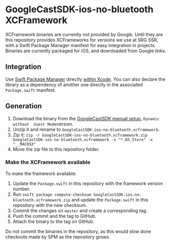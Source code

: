 GoogleCastSDK-ios-no-bluetooth XCFramework
==================

XCFramework binaries are currently not provided by Google. Until they are this repository provides XCFrameworks for versions we use at SRG SSR, with a Swift Package Manager manifest for easy integration in projects. Binaries are currently packaged for iOS, and downloaded from Google links.

## Integration

Use [Swift Package Manager](https://swift.org/package-manager) directly [within Xcode](https://developer.apple.com/documentation/xcode/adding_package_dependencies_to_your_app). You can also declare the library as a dependency of another one directly in the associated `Package.swift` manifest.

## Generation

1. Download the binary from the [GoogleCastSDK manual setup](https://developers.google.com/cast/docs/ios_sender#manual_setup), `Dynamic without  Guest Mode`version.
2. Unzip it and rename to `GoogleCastSDK-ios-no-bluetooth.xcframework`.
3. Zip it: `zip -r GoogleCastSDK-ios-no-bluetooth.xcframework.zip GoogleCastSDK-ios-no-bluetooth.xcframework -x "*.DS_Store" -x "__MACOSX"`
4. Move the zip file to this repository folder.

### Make the XCFramework available

To make the framework available:

1. Update the `Package.swift` in this repository with the framework version number.
2. Run `swift package compute-checksum GoogleCastSDK-ios-no-bluetooth.xcframework.zip` and update the `Package.swift` in this repository with the new checksum. 
3. Commit the changes on `master` and create a corresponding tag.
4. Push the commit and the tag to GitHub.
5. Attach the binary to the tag on GitHub.

Do not commit the binaries in the repository, as this would slow done checkouts made by SPM as the repository grows.